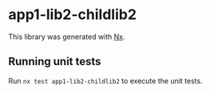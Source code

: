 # app1-lib2-childlib2

This library was generated with [Nx](https://nx.dev).

## Running unit tests

Run `nx test app1-lib2-childlib2` to execute the unit tests.
